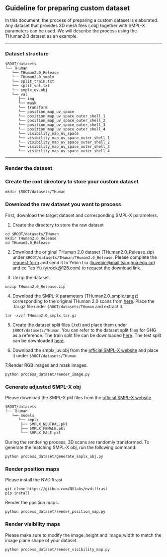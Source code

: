## Guideline for preparing custom dataset

In this document, the process of preparing a custom dataset is elaborated. 
Any dataset that provides 3D mesh files (.obj) together with SMPL-X parameters can be used. 
We will describe the process using the THuman2.0 dataset as an example.

---

### Dataset structure
```
$ROOT/datasets
└── THuman
   └── THuman2.0_Release
   └── THuman2.0_smplx   
   └── split_train.txt
   └── split_val.txt
   └── smplx_uv.obj  
   └── val 
      ├── img
      └── mask
      └── transform   
      └── position_map_uv_space
      └── position_map_uv_space_outer_shell_1
      └── position_map_uv_space_outer_shell_2
      └── position_map_uv_space_outer_shell_3
      └── position_map_uv_space_outer_shell_4
      └── visibility_map_uv_space
      └── visibility_map_uv_space_outer_shell_1
      └── visibility_map_uv_space_outer_shell_2
      └── visibility_map_uv_space_outer_shell_3
      └── visibility_map_uv_space_outer_shell_4         
```

---
### Render the dataset

### Create the root directory to store your custom dataset
```
mkdir $ROOT/datasets/THuman
```
### Download the raw dataset you want to process
First, download the target dataset and corresponding SMPL-X parameters.

1. Create the directory to store the raw dataset
```
cd $ROOT/datasets/THuman
mkdir THuman2.0_Release
cd THuman2.0_Release
```

2. Download the original THuman 2.0 dataset (THuman2.0_Release.zip) under `$ROOT/datasets/THuman/THuman2.0_Release`. Please complete the [request form](https://github.com/ytrock/THuman2.0-Dataset/blob/main/THUman2.0_Agreement.pdf) and send it to Yebin Liu (liuyebin@mail.tsinghua.edu.cn) and cc Tao Yu (ytrock@126.com) to request the download link.


3. Unzip the dataset.
```
unzip THuman2.0_Release.zip
```

4. Download the SMPL-X parameters (THuman2.0_smplx.tar.gz) corresponding to the original THuman 2.0 scans from [here](https://1drv.ms/u/s!Aq9xVNM_DjPG5SRFHnNVe5jQSRiv?e=QjhCAM).
Place the .tar.gz file under `$ROOT/datasets/THuman` and extract it.
```
tar -xvzf THuman2.0_smplx.tar.gz
```


5. Create the dataset split files (.txt) and place them under `$ROOT/datasets/THuman`.
You can refer to the dataset split files for GHG as a reference.
The train split file can be downloaded [here](https://1drv.ms/t/s!Aq9xVNM_DjPG5TxZr5_kqBheaENR?e=cdkcaM). 
The test split can be downloaded [here](https://1drv.ms/t/s!Aq9xVNM_DjPG5TtjUHtwVNegpv05?e=xiUl6e).

6. Download the smplx_uv.obj from the [official SMPL-X website](https://smpl-x.is.tue.mpg.de/) and place it under `$ROOT/datasets/THuman`.

7.Render RGB images and mask images.
```
python process_dataset/render_image.py
```

### Generate adjusted SMPL-X obj 
Please download the SMPL-X pkl files from the [official SMPL-X website](https://smpl-x.is.tue.mpg.de/).
```
$ROOT/datasets
└── THuman
   └── models
      └── smplx
       ├── SMPLX_NEUTRAL.pkl
       ├── SMPLX_FEMALE.pkl
       └── SMPLX_MALE.pkl        
```

During the rendering process, 3D scans are randomly transformed. To generate the matching SMPL-X obj, run the following command:
```
python process_dataset/generate_smplx_obj.py
```

### Render position maps
Please install the NVDiffrast.
```
git clone https://github.com/NVlabs/nvdiffrast
pip install .
```
Render the position maps.
```
python process_dataset/render_position_map.py
```

### Render visibility maps

Please make sure to modify the image_height and image_width to match the image plane shape of your dataset.
```
python process_dataset/render_visibility_map.py
```





